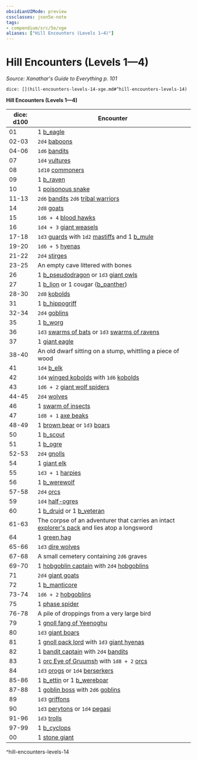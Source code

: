 ```yaml
---
obsidianUIMode: preview
cssclasses: json5e-note
tags:
- compendium/src/5e/xge
aliases: ["Hill Encounters (Levels 1—4)"]
---
```

# Hill Encounters (Levels 1—4)
*Source: Xanathar's Guide to Everything p. 101* 

`dice: [](hill-encounters-levels-14-xge.md#^hill-encounters-levels-14)`

**Hill Encounters (Levels 1—4)**

| dice: d100 | Encounter |
|------------|-----------|
| 01 | 1 [b_eagle](b_eagle.md) |
| 02-03 | `2d4` [baboons](b_baboon.md) |
| 04-06 | `1d6` [bandits](b_bandit.md) |
| 07 | `1d4` [vultures](b_vulture.md) |
| 08 | `1d10` [commoners](b_commoner.md) |
| 09 | 1 [b_raven](b_raven.md) |
| 10 | 1 [poisonous snake](b_poisonous-snake.md) |
| 11-13 | `2d6` [bandits](b_bandit.md) `2d6` [tribal warriors](b_tribal-warrior.md) |
| 14 | `2d8` [goats](b_goat.md) |
| 15 | `1d6 + 4` [blood hawks](b_blood-hawk.md) |
| 16 | `1d4 + 3` [giant weasels](b_giant-weasel.md) |
| 17-18 | `1d3` [guards](b_guard.md) with `1d2` [mastiffs](b_mastiff.md) and 1 [b_mule](b_mule.md) |
| 19-20 | `1d6 + 5` [hyenas](b_hyena.md) |
| 21-22 | `2d4` [stirges](b_stirge.md) |
| 23-25 | An empty cave littered with bones |
| 26 | 1 [b_pseudodragon](b_pseudodragon.md) or `1d3` [giant owls](b_giant-owl.md) |
| 27 | 1 [b_lion](b_lion.md) or 1 cougar ([b_panther](b_panther.md)) |
| 28-30 | `2d8` [kobolds](b_kobold.md) |
| 31 | 1 [b_hippogriff](b_hippogriff.md) |
| 32-34 | `2d4` [goblins](b_goblin.md) |
| 35 | 1 [b_worg](b_worg.md) |
| 36 | `1d3` [swarms of bats](b_swarm-of-bats.md) or `1d3` [swarms of ravens](b_swarm-of-ravens.md) |
| 37 | 1 [giant eagle](b_giant-eagle.md) |
| 38-40 | An old dwarf sitting on a stump, whittling a piece of wood |
| 41 | `1d4` [b_elk](b_elk.md) |
| 42 | `1d4` [winged kobolds](b_winged-kobold.md) with `1d6` [kobolds](b_kobold.md) |
| 43 | `1d6 + 2` [giant wolf spiders](b_giant-wolf-spider.md) |
| 44-45 | `2d4` [wolves](b_wolf.md) |
| 46 | 1 [swarm of insects](b_swarm-of-insects.md) |
| 47 | `1d8 + 1` [axe beaks](b_axe-beak.md) |
| 48-49 | 1 [brown bear](b_brown-bear.md) or `1d3` [boars](b_boar.md) |
| 50 | 1 [b_scout](b_scout.md) |
| 51 | 1 [b_ogre](b_ogre.md) |
| 52-53 | `2d4` [gnolls](b_gnoll.md) |
| 54 | 1 [giant elk](b_giant-elk.md) |
| 55 | `1d3 + 1` [harpies](b_harpy.md) |
| 56 | 1 [b_werewolf](b_werewolf.md) |
| 57-58 | `2d4` [orcs](b_orc.md) |
| 59 | `1d4` [half-ogres](b_half-ogre-ogrillon.md) |
| 60 | 1 [b_druid](b_druid.md) or 1 [b_veteran](b_veteran.md) |
| 61-63 | The corpse of an adventurer that carries an intact [explorer's pack](explorers-pack.md) and lies atop a longsword |
| 64 | 1 [green hag](2.%20GM%20Tools/5eTools%20Compendium%20&%20Rules/z_compendium/bestiary/fey/b_green-hag.md) |
| 65-66 | `1d3` [dire wolves](b_dire-wolf.md) |
| 67-68 | A small cemetery containing `2d6` graves |
| 69-70 | 1 [hobgoblin captain](b_hobgoblin-captain.md) with `2d4` [hobgoblins](b_hobgoblin.md) |
| 71 | `2d4` [giant goats](b_giant-goat.md) |
| 72 | 1 [b_manticore](b_manticore.md) |
| 73-74 | `1d6 + 2` [hobgoblins](b_hobgoblin.md) |
| 75 | 1 [phase spider](b_phase-spider.md) |
| 76-78 | A pile of droppings from a very large bird |
| 79 | 1 [gnoll fang of Yeenoghu](b_gnoll-fang-of-yeenoghu.md) |
| 80 | `1d3` [giant boars](b_giant-boar.md) |
| 81 | 1 [gnoll pack lord](b_gnoll-pack-lord.md) with `1d3` [giant hyenas](b_giant-hyena.md) |
| 82 | 1 [bandit captain](b_bandit-captain.md) with `2d4` [bandits](b_bandit.md) |
| 83 | 1 [orc Eye of Gruumsh](b_orc-eye-of-gruumsh.md) with `1d8 + 2` [orcs](b_orc.md) |
| 84 | `1d3` [orogs](b_orog.md) or `1d4` [berserkers](b_berserker.md) |
| 85-86 | 1 [b_ettin](b_ettin.md) or 1 [b_wereboar](b_wereboar.md) |
| 87-88 | 1 [goblin boss](b_goblin-boss.md) with `2d6` [goblins](b_goblin.md) |
| 89 | `1d3` [griffons](b_griffon.md) |
| 90 | `1d3` [perytons](b_peryton.md) or `1d4` [pegasi](b_pegasus.md) |
| 91-96 | `1d3` [trolls](b_troll.md) |
| 97-99 | 1 [b_cyclops](b_cyclops.md) |
| 00 | 1 [stone giant](b_stone-giant.md) |
^hill-encounters-levels-14